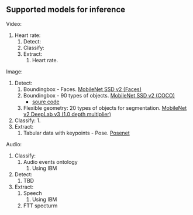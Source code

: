 ## Supported models for inference

Video:
1. Heart rate: 
    1. Detect:
    2. Classify:
    3. Extract: 
        1. Heart rate.


Image: 
1. Detect: 
    1. Boundingbox - Faces. [MobileNet SSD v2 (Faces)](https://coral.ai/models/)
    2. Boundingbox - 90 types of objects. [MobileNet SSD v2 (COCO)](https://coral.ai/models/)
        - [soure code](https://github.com/google-coral/edgetpu/blob/master/examples/object_detection.py)
    3. Flexible geometry: 20 types of objects for segmentation. [MobileNet v2 DeepLab v3 (1.0 depth multiplier)](https://coral.ai/models/) 
2. Classify:
    1. 
3. Extract:
    1. Tabular data with keypoints - Pose. [Posenet](https://github.com/google-coral/project-posenet)


Audio:
1. Classify: 
    1. Audio events ontology
        1. Using IBM
2. Detect: 
    1. TBD
3. Extract:
    1. Speech
        1. Using IBM
    2. FTT specturm



